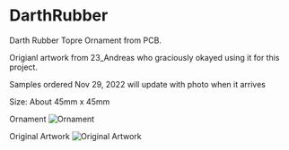 # DarthRubber
Darth Rubber Topre Ornament from PCB.

Origianl artwork from 23_Andreas who graciously okayed using it for this project.

Samples ordered Nov 29, 2022 will update with photo when it arrives

Size: About 45mm x 45mm

Ornament
![Ornament](https://i.imgur.com/dJvoFnS.png)

Original Artwork
![Original Artwork](https://i.imgur.com/nt97ZNg.png)
